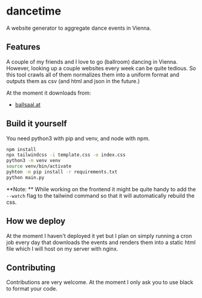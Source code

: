 # dancetime 

A website generator to aggregate dance events in Vienna.

## Features 

A couple of my friends and I love to go (ballroom) dancing in Vienna. However, 
looking up a couple websites every week can be quite tedious. So this tool
crawls all of them normalizes them into a uniform format and outputs them as 
csv (and html and json in the future.)

At the moment it downloads from:
- [ballsaal.at](https://www.ballsaal.at/termine_tickets/?no_cache=1)

## Build it yourself

You need python3 with pip and venv, and node with npm.

```bash
npm install
npx tailwindcss -i template.css -o index.css
python3 -m venv venv
source venv/bin/activate
pyhton -m pip install -r requirements.txt
python main.py
```

**Note: ** While working on the frontend it might be quite handy to add the
`--watch` flag to the tailwind command so that it will automatically rebuild the 
css.

## How we deploy

At the moment I haven't deployed it yet but I plan on simply running a cron job
every day that downloads the events and renders them into a static html file
which I will host on my server with nginx.

## Contributing

Contributions are very welcome. At the moment I only ask you to use black to 
format your code.